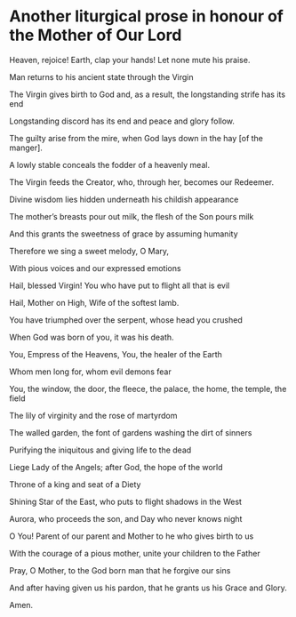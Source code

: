 # Another liturgical prose in honour of the Mother of Our Lord

Heaven, rejoice! Earth, clap your hands! Let none mute his praise.

Man returns to his ancient state through the Virgin

The Virgin gives birth to God and, as a result, the longstanding strife has its end

Longstanding discord has its end and peace and glory follow.

The guilty arise from the mire, when God lays down in the hay \[of the manger\].

A lowly stable conceals the fodder of a heavenly meal.

The Virgin feeds the Creator, who, through her, becomes our Redeemer.

Divine wisdom lies hidden underneath his childish appearance

The mother’s breasts pour out milk, the flesh of the Son pours milk

And this grants the sweetness of grace by assuming humanity

Therefore we sing a sweet melody, O Mary,

With pious voices and our expressed emotions

Hail, blessed Virgin! You who have put to flight all that is evil

Hail, Mother on High, Wife of the softest lamb.

You have triumphed over the serpent, whose head you crushed

When God was born of you, it was his death.

You, Empress of the Heavens, You, the healer of the Earth

Whom men long for, whom evil demons fear

You, the window, the door, the fleece, the palace, the home, the temple, the field

The lily of virginity and the rose of martyrdom

The walled garden, the font of gardens washing the dirt of sinners

Purifying the iniquitous and giving life to the dead

Liege Lady of the Angels; after God, the hope of the world

Throne of a king and seat of a Diety

Shining Star of the East, who puts to flight shadows in the West

Aurora, who proceeds the son, and Day who never knows night

O You! Parent of our parent and Mother to he who gives birth to us

With the courage of a pious mother, unite your children to the Father

Pray, O Mother, to the God born man that he forgive our sins

And after having given us his pardon, that he grants us his Grace and Glory.

Amen.

